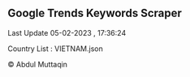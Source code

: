 

## Google Trends Keywords Scraper 
 
Last Update 05-02-2023 , 17:36:24

Country List :
VIETNAM.json



© Abdul Muttaqin 
